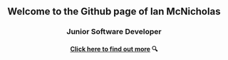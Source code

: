 ## <p align="center">Welcome to the Github page of Ian McNicholas<p>

### <p align="center">Junior Software Developer<p>
  
#### <p align="center">[Click here to find out more](https://www.github.com/ianmcnicholas/cv) 🔍<p>

<!--
**ianmcnicholas/ianmcnicholas** is a ✨ _special_ ✨ repository because its `README.md` (this file) appears on your GitHub profile.

Here are some ideas to get you started:

- 🔭 I’m currently working on ...
- 🌱 I’m currently learning ...
- 👯 I’m looking to collaborate on ...
- 🤔 I’m looking for help with ...
- 💬 Ask me about ...
- 📫 How to reach me: ...
- 😄 Pronouns: ...
- ⚡ Fun fact: ...
-->
